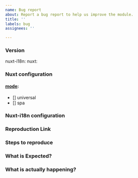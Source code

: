 ```yaml
---
name: Bug report
about: Report a bug report to help us improve the module.
title: ''
labels: bug
assignees: ''

---
```


### Version
nuxt-i18n: <!-- ex: 5.9.0 -->
nuxt: <!-- ex: 2.0.0 -->

### Nuxt configuration
#### [mode](https://nuxtjs.org/api/configuration-mode): <!--universal is the default, please insert X where appropriate -->
 - [] universal
 - [] spa

### Nuxt-i18n configuration
<!--
    If relevant, please include the configuration you are using for this module.
    For example:
```
i18n: {
    strategy: 'prefix',
    ...
}
```
-->

### Reproduction Link
<!--
    A minimal test case on codesandbox or GitHub reprository that can reproduce the bug.
    An example codesandbox that can be forked and used as a base can be found at:
    https://codesandbox.io/s/nuxt-nuxt-i18n-base-template-sty4f
-->

### Steps to reproduce


### What is Expected?


### What is actually happening?
